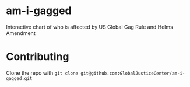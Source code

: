 # am-i-gagged
Interactive chart of who is affected by US Global Gag Rule and Helms Amendment

# Contributing
Clone the repo with
`git clone git@github.com:GlobalJusticeCenter/am-i-gagged.git`

